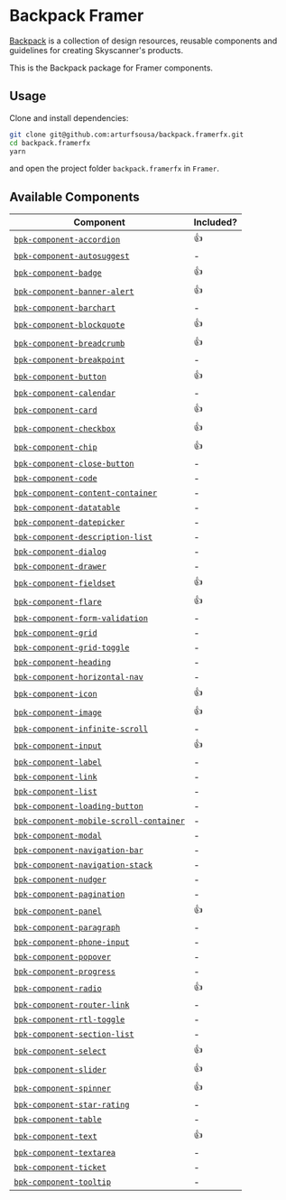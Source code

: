 # Backpack Framer

[Backpack](https://backpack.github.io/) is a collection of design resources, reusable components and guidelines for creating Skyscanner's products.

This is the Backpack package for Framer components.

## Usage

Clone and install dependencies:

```sh
git clone git@github.com:arturfsousa/backpack.framerfx.git
cd backpack.framerfx
yarn
```

and open the project folder `backpack.framerfx` in `Framer`.

## Available Components

| Component                                                                                                | Included? |
| -------------------------------------------------------------------------------------------------------- | --------- |
| [`bpk-component-accordion`](https://backpack.github.io/components/accordion)                             | 👍        |
| [`bpk-component-autosuggest`](https://backpack.github.io/components/autosuggest)                         | -         |
| [`bpk-component-badge`](https://backpack.github.io/components/badge)                                     | 👍        |
| [`bpk-component-banner-alert`](https://backpack.github.io/components/banner-alert)                       | 👍        |
| [`bpk-component-barchart`](https://backpack.github.io/components/barchart)                               | -         |
| [`bpk-component-blockquote`](https://backpack.github.io/components/blockquote)                           | 👍        |
| [`bpk-component-breadcrumb`](https://backpack.github.io/components/breadcrumb)                           | 👍        |
| [`bpk-component-breakpoint`](https://backpack.github.io/components/breakpoint)                           | -         |
| [`bpk-component-button`](https://backpack.github.io/components/button)                                   | 👍        |
| [`bpk-component-calendar`](https://backpack.github.io/components/calendar)                               | -         |
| [`bpk-component-card`](https://backpack.github.io/components/card)                                       | 👍        |
| [`bpk-component-checkbox`](https://backpack.github.io/components/checkbox)                               | 👍        |
| [`bpk-component-chip`](https://backpack.github.io/components/chip)                                       | 👍        |
| [`bpk-component-close-button`](https://backpack.github.io/components/close-button)                       | -         |
| [`bpk-component-code`](https://backpack.github.io/components/code)                                       | -         |
| [`bpk-component-content-container`](https://backpack.github.io/components/content-container)             | -         |
| [`bpk-component-datatable`](https://backpack.github.io/components/datatable)                             | -         |
| [`bpk-component-datepicker`](https://backpack.github.io/components/datepicker)                           | -         |
| [`bpk-component-description-list`](https://backpack.github.io/components/description-list)               | -         |
| [`bpk-component-dialog`](https://backpack.github.io/components/dialog)                                   | -         |
| [`bpk-component-drawer`](https://backpack.github.io/components/drawer)                                   | -         |
| [`bpk-component-fieldset`](https://backpack.github.io/components/fieldset)                               | 👍        |
| [`bpk-component-flare`](https://backpack.github.io/components/flare)                                     | 👍        |
| [`bpk-component-form-validation`](https://backpack.github.io/components/form-validation)                 | -         |
| [`bpk-component-grid`](https://backpack.github.io/components/grid)                                       | -         |
| [`bpk-component-grid-toggle`](https://backpack.github.io/components/grid-toggle)                         | -         |
| [`bpk-component-heading`](https://backpack.github.io/components/heading)                                 | -         |
| [`bpk-component-horizontal-nav`](https://backpack.github.io/components/horizontal-nav)                   | -         |
| [`bpk-component-icon`](https://backpack.github.io/components/icon)                                       | 👍        |
| [`bpk-component-image`](https://backpack.github.io/components/image)                                     | 👍        |
| [`bpk-component-infinite-scroll`](https://backpack.github.io/components/infinite-scroll)                 | -         |
| [`bpk-component-input`](https://backpack.github.io/components/input)                                     | 👍        |
| [`bpk-component-label`](https://backpack.github.io/components/label)                                     | -         |
| [`bpk-component-link`](https://backpack.github.io/components/link)                                       | -         |
| [`bpk-component-list`](https://backpack.github.io/components/list)                                       | -         |
| [`bpk-component-loading-button`](https://backpack.github.io/components/loading-button)                   | -         |
| [`bpk-component-mobile-scroll-container`](https://backpack.github.io/components/mobile-scroll-container) | -         |
| [`bpk-component-modal`](https://backpack.github.io/components/modal)                                     | -         |
| [`bpk-component-navigation-bar`](https://backpack.github.io/components/navigation-bar)                   | -         |
| [`bpk-component-navigation-stack`](https://backpack.github.io/components/navigation-stack)               | -         |
| [`bpk-component-nudger`](https://backpack.github.io/components/nudger)                                   | -         |
| [`bpk-component-pagination`](https://backpack.github.io/components/pagination)                           | -         |
| [`bpk-component-panel`](https://backpack.github.io/components/panel)                                     | 👍        |
| [`bpk-component-paragraph`](https://backpack.github.io/components/paragraph)                             | -         |
| [`bpk-component-phone-input`](https://backpack.github.io/components/phone-input)                         | -         |
| [`bpk-component-popover`](https://backpack.github.io/components/popover)                                 | -         |
| [`bpk-component-progress`](https://backpack.github.io/components/progress)                               | -         |
| [`bpk-component-radio`](https://backpack.github.io/components/radio)                                     | 👍        |
| [`bpk-component-router-link`](https://backpack.github.io/components/router-link)                         | -         |
| [`bpk-component-rtl-toggle`](https://backpack.github.io/components/rtl-toggle)                           | -         |
| [`bpk-component-section-list`](https://backpack.github.io/components/section-list)                       | -         |
| [`bpk-component-select`](https://backpack.github.io/components/select)                                   | 👍        |
| [`bpk-component-slider`](https://backpack.github.io/components/slider)                                   | 👍        |
| [`bpk-component-spinner`](https://backpack.github.io/components/spinner)                                 | 👍        |
| [`bpk-component-star-rating`](https://backpack.github.io/components/star-rating)                         | -         |
| [`bpk-component-table`](https://backpack.github.io/components/table)                                     | -         |
| [`bpk-component-text`](https://backpack.github.io/components/text)                                       | 👍        |
| [`bpk-component-textarea`](https://backpack.github.io/components/textarea)                               | -         |
| [`bpk-component-ticket`](https://backpack.github.io/components/ticket)                                   | -         |
| [`bpk-component-tooltip`](https://backpack.github.io/components/tooltip)                                 | -         |
